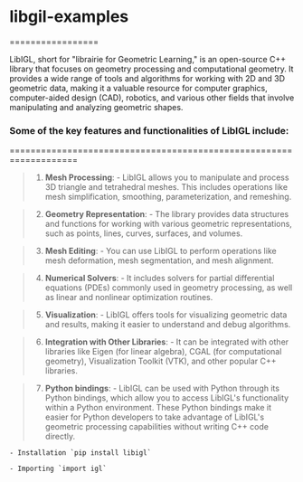 # libgil-examples
=================

LibIGL, short for "librairie for Geometric Learning," is an open-source C++ library that focuses on geometry processing and computational geometry. It provides a wide range of tools and algorithms for working with 2D and 3D geometric data, making it a valuable resource for computer graphics, computer-aided design (CAD), robotics, and various other fields that involve manipulating and analyzing geometric shapes.

### Some of the key features and functionalities of LibIGL include:
===================================================================

> 1. **Mesh Processing**: 
    - LibIGL allows you to manipulate and process 3D triangle and tetrahedral meshes. This includes operations like mesh simplification, smoothing, parameterization, and remeshing.

> 2. **Geometry Representation**:
    - The library provides data structures and functions for working with various geometric representations, such as points, lines, curves, surfaces, and volumes.

> 3. **Mesh Editing**:
    - You can use LibIGL to perform operations like mesh deformation, mesh segmentation, and mesh alignment.

> 4. **Numerical Solvers**:
    - It includes solvers for partial differential equations (PDEs) commonly used in geometry processing, as well as linear and nonlinear optimization routines.

> 5. **Visualization**:
    - LibIGL offers tools for visualizing geometric data and results, making it easier to understand and debug algorithms.

> 6. **Integration with Other Libraries**:
    - It can be integrated with other libraries like Eigen (for linear algebra), CGAL (for computational geometry), Visualization Toolkit (VTK), and other popular C++ libraries.

> 7. **Python bindings**:
    - LibIGL can be used with Python through its Python bindings, which allow you to access LibIGL's functionality within a Python environment. These Python bindings make it easier for Python developers to take advantage of LibIGL's geometric processing capabilities without writing C++ code directly.

    - Installation `pip install libigl`

    - Importing `import igl`
